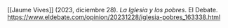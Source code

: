 [[Jaume Vives]] (2023, diciembre 28). _La Iglesia y los pobres_. El Debate. 
https://www.eldebate.com/opinion/20231228/iglesia-pobres_163338.html
